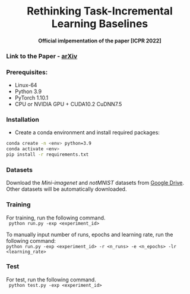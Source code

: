 
<h1 align="center">
  <br>
    Rethinking Task-Incremental Learning Baselines
  <br>
</h1>

<h4 align="center">Official imlpementation of the paper [ICPR 2022]</h4>
<h3 align="left">
    Link to the Paper - <a href="https://arxiv.org/abs/2205.11367">arXiv </a> 
</h4>

### Prerequisites:
- Linux-64
- Python 3.9
- PyTorch 1.10.1
- CPU or NVIDIA GPU + CUDA10.2 CuDNN7.5

### Installation
- Create a conda environment and install required packages:
```bash
conda create -n <env> python=3.9
conda activate <env>
pip install -r requirements.txt
```

### Datasets
Download the *Mini-imagenet* and *notMNIST* datasets from [Google Drive](https://drive.google.com/drive/folders/1qRgXuuX8fvoSiAGSwn6UZYUdl65TVA24?usp=sharing). Other datasets will be automatically downloaded.

### Training
For training, run the following command.  
` python run.py -exp <experiment_id>`

To manually input number of runs, epochs and learning rate, run the following command:   
` python run.py -exp <experiment_id> -r <n_runs> -e <n_epochs> -lr <learning_rate> `

### Test
For test, run the following command.   
` python test.py -exp <experiment_id>`
